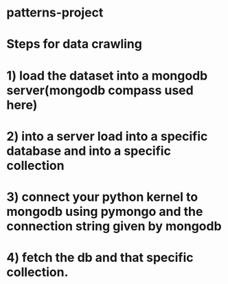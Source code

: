 # patterns-project
# Steps for data crawling 
# 1) load the dataset into a mongodb server(mongodb compass used here)
# 2) into a server load into a specific database  and into a specific collection 
# 3) connect your python kernel to mongodb using pymongo and the connection string given by mongodb 
# 4) fetch the db and that specific collection.
